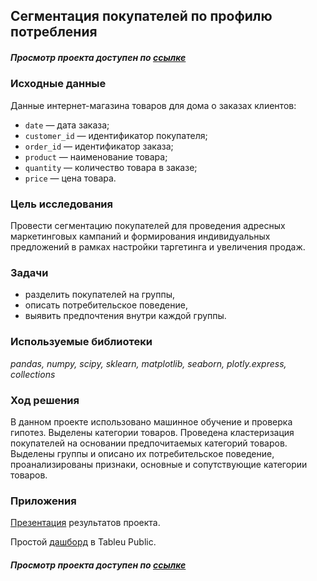 ## Сегментация покупателей по профилю потребления
##### Просмотр проекта доступен по [ссылке](https://nbviewer.jupyter.org/github/Irrichie/yandex-praktikum-projects/blob/d3d357cba799a6c3a6d721eac7c680ff7fd43c21/12-E-commerce-cluster-analysis/E-commerce%20cluster%20analysis.ipynb) 
### Исходные данные
Данные интернет-магазина товаров для дома о заказах клиентов:
- `date` — дата заказа;
- `customer_id` — идентификатор покупателя;
- `order_id` — идентификатор заказа;
- `product` — наименование товара;
- `quantity` — количество товара в заказе;
- `price` — цена товара.

### Цель исследования

Провести сегментацию покупателей для проведения адресных маркетинговых кампаний и формирования индивидуальных предложений в рамках настройки таргетинга и увеличения продаж.

### Задачи
* разделить покупателей на группы, 
* описать потребительское поведение,
* выявить предпочтения внутри каждой группы. 

### Используемые библиотеки
*pandas, numpy, scipy, sklearn, matplotlib, seaborn, plotly.express, collections*

### Ход решения
В данном проекте использовано машинное обучение и проверка гипотез. Выделены категории товаров. Проведена кластеризация покупателей на основании предпочитаемых категорий товаров. Выделены группы и описано их потребительское поведение, проанализированы признаки, основные и сопутствующие категории товаров. 

### Приложения
[Презентация](https://disk.yandex.ru/i/6DMDP92Q-1F4mA) результатов проекта.

Простой [дашборд](https://public.tableau.com/views/E_commerce_16295934614540/DashboardE_commerce?:language=en-US&publish=yes&:display_count=n&:origin=viz_share_link) в Tableu Public.

##### Просмотр проекта доступен по [ссылке](https://nbviewer.jupyter.org/github/Irrichie/yandex-praktikum-projects/blob/d3d357cba799a6c3a6d721eac7c680ff7fd43c21/12-E-commerce-cluster-analysis/E-commerce%20cluster%20analysis.ipynb) 
